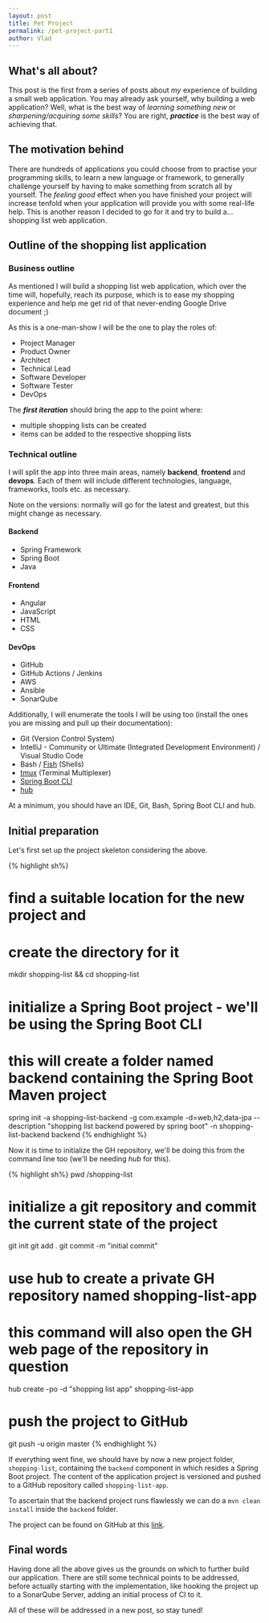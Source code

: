 ```yaml
---
layout: post
title: Pet Project
permalink: /pet-project-part1
author: Vlad
---
```

## What's all about?

This post is the first from a series of posts about _my_ experience of building a small web application. 
You may already ask yourself, why building a web application? Well, what is the best way of _learning something new_ or _sharpening/acquiring some skills_?
You are right, _**practice**_ is the best way of achieving that.

## The motivation behind

There are hundreds of applications you could choose from to practise your programming skills, to learn a new language or framework, to generally challenge yourself by having to make something from scratch all by yourself. 
The _feeling good_ effect when you have finished your project will increase tenfold when your application will provide you with some real-life help. 
This is another reason I decided to go for it and try to build a... shopping list web application.

## Outline of the shopping list application

### Business outline

As mentioned I will build a shopping list web application, which over the time will, hopefully, reach its purpose, which is to ease my shopping experience 
and help me get rid of that never-ending Google Drive document ;)

As this is a one-man-show I will be the one to play the roles of:
* Project Manager
* Product Owner
* Architect
* Technical Lead
* Software Developer
* Software Tester
* DevOps 

The _**first iteration**_ should bring the app to the point where:

* multiple shopping lists can be created
* items can be added to the respective shopping lists

### Technical outline

I will split the app into three main areas, namely **backend**, **frontend** and **devops**. 
Each of them will include different technologies, language, frameworks, tools etc. as necessary. 

Note on the versions: normally will go for the latest and greatest, but this might change as necessary.

#### Backend
* Spring Framework
* Spring Boot
* Java

#### Frontend
* Angular
* JavaScript
* HTML
* CSS

#### DevOps
* GitHub
* GitHub Actions / Jenkins
* AWS
* Ansible
* SonarQube

Additionally, I will enumerate the tools I will be using too (install the ones you are missing and pull up their documentation):
* Git (Version Control System)
* IntelliJ - Community or Ultimate (Integrated Development Environment) / Visual Studio Code
* Bash / [Fish] (Shells)
* [tmux] (Terminal Multiplexer)
* [Spring Boot CLI]
* [hub]

At a minimum, you should have an IDE, Git, Bash, Spring Boot CLI and hub.

## Initial preparation
Let's first set up the project skeleton considering the above.

{% highlight sh%}
# find a suitable location for the new project and
# create the directory for it
mkdir shopping-list && cd shopping-list

# initialize a Spring Boot project - we'll be using the Spring Boot CLI
# this will create a folder named backend containing the Spring Boot Maven project
spring init -a shopping-list-backend -g com.example -d=web,h2,data-jpa --description "shopping list backend powered by spring boot" -n shopping-list-backend backend
{% endhighlight %}

Now it is time to initialize the GH repository, we'll be doing this from the command line too (we'll be needing _hub_ for this).

{% highlight sh%}
pwd
<your-project-location>/shopping-list
# initialize a git repository and commit the current state of the project
git init
git add .
git commit -m "initial commit"

# use hub to create a private GH repository named shopping-list-app
# this command will also open the GH web page of the repository in question
hub create -po -d "shopping list app" shopping-list-app

# push the project to GitHub
git push -u origin master
{% endhighlight %}

If everything went fine, we should have by now a new project folder, `shopping-list`, containing the `backend` component in which resides a Spring Boot project. The content of the application project is versioned and pushed to a GitHub repository called `shopping-list-app`.

To ascertain that the backend project runs flawlessly we can do a `mvn clean install` inside the `backend` folder.

The project can be found on GitHub at this [link].

## Final words
Having done all the above gives us the grounds on which to further build our application.
There are still some technical points to be addressed, before actually starting with the implementation, like hooking the project up to a SonarQube Server, adding an initial process of CI to it.

All of these will be addressed in a new post, so stay tuned!

[tmux]: https://github.com/tmux
[Fish]: https://fishshell.com/
[Spring Boot CLI]: https://docs.spring.io/spring-boot/docs/current/reference/html/spring-boot-cli.html
[hub]: https://hub.github.com/
[link]: https://github.com/vladflore/shopping-list-app